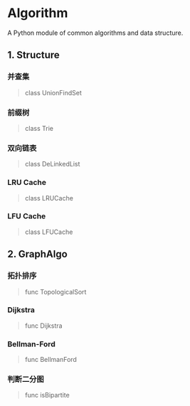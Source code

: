 # Algorithm
A Python module of common algorithms and data structure. 

## 1. Structure
### 并查集
> class UnionFindSet

### 前缀树
> class Trie

### 双向链表
> class DeLinkedList

### LRU Cache
> class LRUCache

### LFU Cache
> class LFUCache

## 2. GraphAlgo
### 拓扑排序
> func TopologicalSort

### Dijkstra
> func Dijkstra

### Bellman-Ford
> func BellmanFord

### 判断二分图
> func isBipartite
